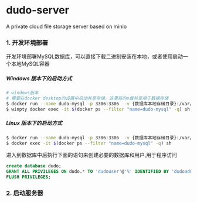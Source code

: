 # dudo-server
A private cloud file storage server based on minio

### 1. 开发环境部署

开发环境部署MySQL数据库，可以直接下载二进制安装在本地，或者使用启动一个本地MySQL容器
##### Windows 版本下的启动方式
```sh
# windows版本
# 需要在docker desktop的设置中启动共享存储，这里将的e盘共享用于数据存储
$ docker run --name dudo-mysql -p 3306:3306  -v {数据库本地存储目录}:/var/lib/mysql -e MYSQL_ROOT_PASSWORD=root -d mysql:5.6 --character-set-server=utf8mb4 --collation-server=utf8mb4_unicode_ci
$ winpty docker exec -it $(docker ps --filter "name=dudo-mysql" -q) sh

```
##### Linux 版本下的启动方式

```sh
$ docker run --name dudo-mysql -p 3306:3306  -v {数据库本地存储目录}:/var/lib/mysql -e MYSQL_ROOT_PASSWORD=root -d mysql:5.6 --character-set-server=utf8mb4 --collation-server=utf8mb4_unicode_ci
$ docker exec -it $(docker ps --filter "name=dudo-mysql" -q) sh

```

进入到数据库中后执行下面的语句来创建必要的数据库和用户,用于程序访问

```sql
create database dudo;
GRANT ALL PRIVILEGES ON dudo.* TO 'dudouser'@'%' IDENTIFIED BY 'dudoadmin' WITH GRANT OPTION;
FLUSH PRIVILEGES;
```

### 2. 启动服务器

